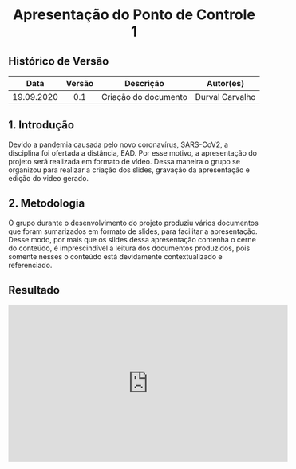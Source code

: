 # <center>Apresentação do Ponto de Controle 1

## Histórico de Versão
|    Data    | Versão | Descrição            | Autor(es)       |
| :--------: | :----: | :------------------: | :-------------: |
| 19.09.2020 |  0.1   | Criação do documento | Durval Carvalho |

## 1. Introdução

Devido a pandemia causada pelo novo coronavírus, SARS-CoV2, a disciplina foi ofertada a distância, EAD. Por esse motivo, a apresentação do projeto será realizada em formato de vídeo. Dessa maneira o grupo se organizou para realizar a criação dos slides, gravação da apresentação e edição do video gerado.

## 2. Metodologia

O grupo durante o desenvolvimento do projeto produziu vários documentos que foram sumarizados em formato de slides, para facilitar a apresentação. Desse modo, por mais que os slides dessa apresentação contenha o cerne do conteúdo, é imprescindível a leitura dos documentos produzidos, pois somente nesses o conteúdo está devidamente contextualizado e referenciado.

## Resultado

<p align='center'>
    <iframe width="560" height="315" src="https://www.youtube-nocookie.com/embed/Q4liqvFu-T8" frameborder="0" allow="accelerometer; autoplay; clipboard-write; encrypted-media; gyroscope; picture-in-picture" allowfullscreen></iframe>
</p>
